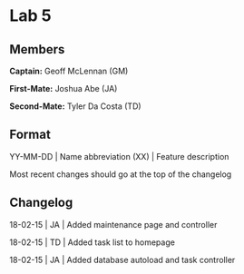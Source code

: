 # Lab 5

## Members

**Captain:** Geoff McLennan (GM)

**First-Mate:** Joshua Abe (JA)

**Second-Mate:** Tyler Da Costa (TD)

## Format
YY-MM-DD | Name abbreviation (XX) | Feature description

Most recent changes should go at the top of the changelog

## Changelog
18-02-15 | JA | Added maintenance page and controller

18-02-15 | TD | Added task list to homepage

18-02-15 | JA | Added database autoload and task controller